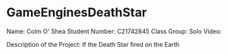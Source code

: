 # GameEnginesDeathStar
Name: Colm O' Shea
Student Number: C21742845
Class Group: Solo
Video:

Description of the Project:
If the Death Star fired on the Earth
